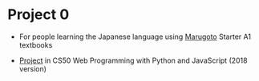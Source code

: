 # Project 0

* For people learning the Japanese language using [Marugoto](https://www.marugoto.org/en/) Starter A1 textbooks

* [Project](https://docs.cs50.net/web/2020/x/projects/0/project0.html) in CS50 Web Programming with Python and JavaScript (2018 version)  
